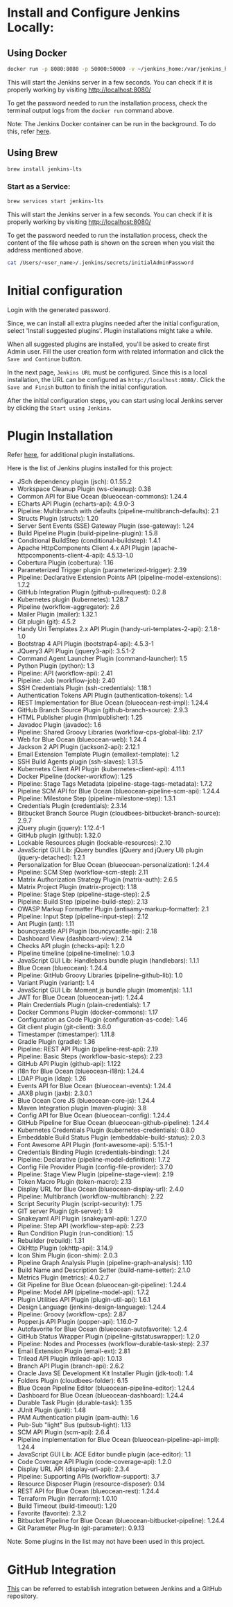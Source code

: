 # Install and Configure Jenkins Locally: 

## Using Docker

```bash
docker run -p 8080:8080 -p 50000:50000 -v ~/jenkins_home:/var/jenkins_home jenkins/jenkins:lts
```

This will start the Jenkins server in a few seconds. You can check if it is properly working by visiting [http://localhost:8080/](http://localhost:8080/)

To get the password needed to run the installation process, check the terminal output logs from the `docker run` command above.

Note: The Jenkins Docker container can be run in the background. To do this, refer [here](https://docs.docker.com/language/nodejs/run-containers/#run-in-detached-mode).

## Using Brew
```bash
brew install jenkins-lts
```

### Start as a Service:

```bash
brew services start jenkins-lts
```

This will start the Jenkins server in a few seconds. You can check if it is properly working by visiting [http://localhost:8080/](http://localhost:8080/)

To get the password needed to run the installation process, check the content of the file whose path is shown on the screen when you visit the address mentioned above.

```bash
cat /Users/<user_name>/.jenkins/secrets/initialAdminPassword
```

# Initial configuration
Login with the generated password. 

Since, we can install all extra plugins needed after the initial configuration, select 'Install suggested plugins'.
Plugin installations might take a while.

When all suggested plugins are installed, you'll be asked to create first Admin user. 
Fill the user creation form with related information and click the `Save and Continue` button.

In the next page, `Jenkins URL` must be configured. 
Since this is a local installation, the URL can be configured as `http://localhost:8080/`. 
Click the `Save and Finish` button to finish the initial configuration.  

After the initial configuration steps, you can start using local Jenkins server by clicking the `Start using Jenkins`.

# Plugin Installation

Refer [here](https://linuxtechlab.com/3-methods-to-install-plugins-on-jenkins-server/), for additional plugin installations.

Here is the list of Jenkins plugins installed for this project:

- JSch dependency plugin (jsch): 0.1.55.2
- Workspace Cleanup Plugin (ws-cleanup): 0.38
- Common API for Blue Ocean (blueocean-commons): 1.24.4
- ECharts API Plugin (echarts-api): 4.9.0-3
- Pipeline: Multibranch with defaults (pipeline-multibranch-defaults): 2.1
- Structs Plugin (structs): 1.20
- Server Sent Events (SSE) Gateway Plugin (sse-gateway): 1.24
- Build Pipeline Plugin (build-pipeline-plugin): 1.5.8
- Conditional BuildStep (conditional-buildstep): 1.4.1
- Apache HttpComponents Client 4.x API Plugin (apache-httpcomponents-client-4-api): 4.5.13-1.0
- Cobertura Plugin (cobertura): 1.16
- Parameterized Trigger plugin (parameterized-trigger): 2.39
- Pipeline: Declarative Extension Points API (pipeline-model-extensions): 1.7.2
- GitHub Integration Plugin (github-pullrequest): 0.2.8
- Kubernetes plugin (kubernetes): 1.28.7
- Pipeline (workflow-aggregator): 2.6
- Mailer Plugin (mailer): 1.32.1
- Git plugin (git): 4.5.2
- Handy Uri Templates 2.x API Plugin (handy-uri-templates-2-api): 2.1.8-1.0
- Bootstrap 4 API Plugin (bootstrap4-api): 4.5.3-1
- JQuery3 API Plugin (jquery3-api): 3.5.1-2
- Command Agent Launcher Plugin (command-launcher): 1.5
- Python Plugin (python): 1.3
- Pipeline: API (workflow-api): 2.41
- Pipeline: Job (workflow-job): 2.40
- SSH Credentials Plugin (ssh-credentials): 1.18.1
- Authentication Tokens API Plugin (authentication-tokens): 1.4
- REST Implementation for Blue Ocean (blueocean-rest-impl): 1.24.4
- GitHub Branch Source Plugin (github-branch-source): 2.9.3
- HTML Publisher plugin (htmlpublisher): 1.25
- Javadoc Plugin (javadoc): 1.6
- Pipeline: Shared Groovy Libraries (workflow-cps-global-lib): 2.17
- Web for Blue Ocean (blueocean-web): 1.24.4
- Jackson 2 API Plugin (jackson2-api): 2.12.1
- Email Extension Template Plugin (emailext-template): 1.2
- SSH Build Agents plugin (ssh-slaves): 1.31.5
- Kubernetes Client API Plugin (kubernetes-client-api): 4.11.1
- Docker Pipeline (docker-workflow): 1.25
- Pipeline: Stage Tags Metadata (pipeline-stage-tags-metadata): 1.7.2
- Pipeline SCM API for Blue Ocean (blueocean-pipeline-scm-api): 1.24.4
- Pipeline: Milestone Step (pipeline-milestone-step): 1.3.1
- Credentials Plugin (credentials): 2.3.14
- Bitbucket Branch Source Plugin (cloudbees-bitbucket-branch-source): 2.9.7
- jQuery plugin (jquery): 1.12.4-1
- GitHub plugin (github): 1.32.0
- Lockable Resources plugin (lockable-resources): 2.10
- JavaScript GUI Lib: jQuery bundles (jQuery and jQuery UI) plugin (jquery-detached): 1.2.1
- Personalization for Blue Ocean (blueocean-personalization): 1.24.4
- Pipeline: SCM Step (workflow-scm-step): 2.11
- Matrix Authorization Strategy Plugin (matrix-auth): 2.6.5
- Matrix Project Plugin (matrix-project): 1.18
- Pipeline: Stage Step (pipeline-stage-step): 2.5
- Pipeline: Build Step (pipeline-build-step): 2.13
- OWASP Markup Formatter Plugin (antisamy-markup-formatter): 2.1
- Pipeline: Input Step (pipeline-input-step): 2.12
- Ant Plugin (ant): 1.11
- bouncycastle API Plugin (bouncycastle-api): 2.18
- Dashboard View (dashboard-view): 2.14
- Checks API plugin (checks-api): 1.2.0
- Pipeline timeline (pipeline-timeline): 1.0.3
- JavaScript GUI Lib: Handlebars bundle plugin (handlebars): 1.1.1
- Blue Ocean (blueocean): 1.24.4
- Pipeline: GitHub Groovy Libraries (pipeline-github-lib): 1.0
- Variant Plugin (variant): 1.4
- JavaScript GUI Lib: Moment.js bundle plugin (momentjs): 1.1.1
- JWT for Blue Ocean (blueocean-jwt): 1.24.4
- Plain Credentials Plugin (plain-credentials): 1.7
- Docker Commons Plugin (docker-commons): 1.17
- Configuration as Code Plugin (configuration-as-code): 1.46
- Git client plugin (git-client): 3.6.0
- Timestamper (timestamper): 1.11.8
- Gradle Plugin (gradle): 1.36
- Pipeline: REST API Plugin (pipeline-rest-api): 2.19
- Pipeline: Basic Steps (workflow-basic-steps): 2.23
- GitHub API Plugin (github-api): 1.122
- i18n for Blue Ocean (blueocean-i18n): 1.24.4
- LDAP Plugin (ldap): 1.26
- Events API for Blue Ocean (blueocean-events): 1.24.4
- JAXB plugin (jaxb): 2.3.0.1
- Blue Ocean Core JS (blueocean-core-js): 1.24.4
- Maven Integration plugin (maven-plugin): 3.8
- Config API for Blue Ocean (blueocean-config): 1.24.4
- GitHub Pipeline for Blue Ocean (blueocean-github-pipeline): 1.24.4
- Kubernetes Credentials Plugin (kubernetes-credentials): 0.8.0
- Embeddable Build Status Plugin (embeddable-build-status): 2.0.3
- Font Awesome API Plugin (font-awesome-api): 5.15.1-1
- Credentials Binding Plugin (credentials-binding): 1.24
- Pipeline: Declarative (pipeline-model-definition): 1.7.2
- Config File Provider Plugin (config-file-provider): 3.7.0
- Pipeline: Stage View Plugin (pipeline-stage-view): 2.19
- Token Macro Plugin (token-macro): 2.13
- Display URL for Blue Ocean (blueocean-display-url): 2.4.0
- Pipeline: Multibranch (workflow-multibranch): 2.22
- Script Security Plugin (script-security): 1.75
- GIT server Plugin (git-server): 1.9
- Snakeyaml API Plugin (snakeyaml-api): 1.27.0
- Pipeline: Step API (workflow-step-api): 2.23
- Run Condition Plugin (run-condition): 1.5
- Rebuilder (rebuild): 1.31
- OkHttp Plugin (okhttp-api): 3.14.9
- Icon Shim Plugin (icon-shim): 2.0.3
- Pipeline Graph Analysis Plugin (pipeline-graph-analysis): 1.10
- Build Name and Description Setter (build-name-setter): 2.1.0
- Metrics Plugin (metrics): 4.0.2.7
- Git Pipeline for Blue Ocean (blueocean-git-pipeline): 1.24.4
- Pipeline: Model API (pipeline-model-api): 1.7.2
- Plugin Utilities API Plugin (plugin-util-api): 1.6.1
- Design Language (jenkins-design-language): 1.24.4
- Pipeline: Groovy (workflow-cps): 2.87
- Popper.js API Plugin (popper-api): 1.16.0-7
- Autofavorite for Blue Ocean (blueocean-autofavorite): 1.2.4
- GitHub Status Wrapper Plugin (pipeline-gitstatuswrapper): 1.2.0
- Pipeline: Nodes and Processes (workflow-durable-task-step): 2.37
- Email Extension Plugin (email-ext): 2.81
- Trilead API Plugin (trilead-api): 1.0.13
- Branch API Plugin (branch-api): 2.6.2
- Oracle Java SE Development Kit Installer Plugin (jdk-tool): 1.4
- Folders Plugin (cloudbees-folder): 6.15
- Blue Ocean Pipeline Editor (blueocean-pipeline-editor): 1.24.4
- Dashboard for Blue Ocean (blueocean-dashboard): 1.24.4
- Durable Task Plugin (durable-task): 1.35
- JUnit Plugin (junit): 1.48
- PAM Authentication plugin (pam-auth): 1.6
- Pub-Sub "light" Bus (pubsub-light): 1.13
- SCM API Plugin (scm-api): 2.6.4
- Pipeline implementation for Blue Ocean (blueocean-pipeline-api-impl): 1.24.4
- JavaScript GUI Lib: ACE Editor bundle plugin (ace-editor): 1.1
- Code Coverage API Plugin (code-coverage-api): 1.2.0
- Display URL API (display-url-api): 2.3.4
- Pipeline: Supporting APIs (workflow-support): 3.7
- Resource Disposer Plugin (resource-disposer): 0.14
- REST API for Blue Ocean (blueocean-rest): 1.24.4
- Terraform Plugin (terraform): 1.0.10
- Build Timeout (build-timeout): 1.20
- Favorite (favorite): 2.3.2
- Bitbucket Pipeline for Blue Ocean (blueocean-bitbucket-pipeline): 1.24.4
- Git Parameter Plug-In (git-parameter): 0.9.13

Note: Some plugins in the list may not have been used in this project.


# GitHub Integration

[This](https://medium.com/@shreyaklexheal/integrate-jenkins-with-github-private-repo-8fb335494f7e#:~:text=Jenkins%20configuration%20to%20access%20private,Global%20credentials%20%2D%3E%20Add%20credentials.&text=Give%20username%20as%20Jenkins%20or,keys%20here%2C%20click%20on%20okay.) can be referred to establish integration between Jenkins and a GitHub repository.